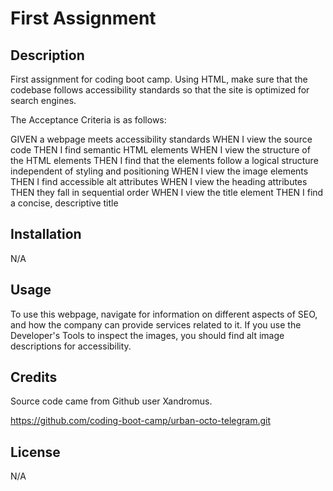 # First Assignment

## Description

First assignment for coding boot camp. Using HTML, make sure that the codebase follows accessibility standards so that the site is optimized for search engines.

The Acceptance Criteria is as follows:

GIVEN a webpage meets accessibility standards
WHEN I view the source code
THEN I find semantic HTML elements
WHEN I view the structure of the HTML elements
THEN I find that the elements follow a logical structure independent of styling and positioning
WHEN I view the image elements
THEN I find accessible alt attributes
WHEN I view the heading attributes
THEN they fall in sequential order
WHEN I view the title element
THEN I find a concise, descriptive title

## Installation

N/A

## Usage

To use this webpage, navigate for information on different aspects of SEO, and how the company can provide services related to it. If you use the Developer's Tools to inspect the images, you should find alt image descriptions for accessibility.

## Credits

Source code came from Github user Xandromus.

https://github.com/coding-boot-camp/urban-octo-telegram.git

## License

N/A


